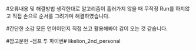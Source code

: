 #오류내용 및 해결방법
생각한대로 알고리즘이 흘러가지 않을 때 무작정 Run를 하지않고 직접 손으로 순서를 그려가며 해결하였습니다.

#간단한 소감
모든 언어이던지 직접 쓰고 활용해봐야 감이 오는 것 같습니다.

#참고문헌
-점프 투 파이썬# likelion_2nd_personal
